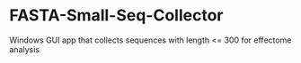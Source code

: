 # FASTA-Small-Seq-Collector
 Windows GUI app that collects sequences with length <= 300 for effectome analysis

